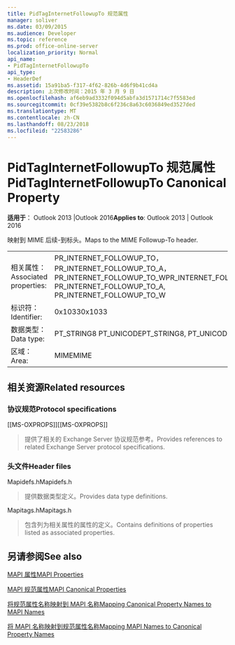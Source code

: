 ```yaml
---
title: PidTagInternetFollowupTo 规范属性
manager: soliver
ms.date: 03/09/2015
ms.audience: Developer
ms.topic: reference
ms.prod: office-online-server
localization_priority: Normal
api_name:
- PidTagInternetFollowupTo
api_type:
- HeaderDef
ms.assetid: 15a91ba5-f317-4f62-826b-4d6f9b41cd4a
description: 上次修改时间：2015 年 3 月 9 日
ms.openlocfilehash: af6eb9ad3332f094d5abfa3d1571714c7f5583ed
ms.sourcegitcommit: 0cf39e5382b8c6f236c8a63c6036849ed3527ded
ms.translationtype: MT
ms.contentlocale: zh-CN
ms.lasthandoff: 08/23/2018
ms.locfileid: "22583286"
---
```

# <a name="pidtaginternetfollowupto-canonical-property"></a><span data-ttu-id="e4ac9-103">PidTagInternetFollowupTo 规范属性</span><span class="sxs-lookup"><span data-stu-id="e4ac9-103">PidTagInternetFollowupTo Canonical Property</span></span>

  
  
<span data-ttu-id="e4ac9-104">**适用于**： Outlook 2013 |Outlook 2016</span><span class="sxs-lookup"><span data-stu-id="e4ac9-104">**Applies to**: Outlook 2013 | Outlook 2016</span></span> 
  
<span data-ttu-id="e4ac9-105">映射到 MIME 后续-到标头。</span><span class="sxs-lookup"><span data-stu-id="e4ac9-105">Maps to the MIME Followup-To header.</span></span>
  
|||
|:-----|:-----|
|<span data-ttu-id="e4ac9-106">相关属性：</span><span class="sxs-lookup"><span data-stu-id="e4ac9-106">Associated properties:</span></span>  <br/> |<span data-ttu-id="e4ac9-107">PR_INTERNET_FOLLOWUP_TO，PR_INTERNET_FOLLOWUP_TO_A，PR_INTERNET_FOLLOWUP_TO_W</span><span class="sxs-lookup"><span data-stu-id="e4ac9-107">PR_INTERNET_FOLLOWUP_TO, PR_INTERNET_FOLLOWUP_TO_A, PR_INTERNET_FOLLOWUP_TO_W</span></span>  <br/> |
|<span data-ttu-id="e4ac9-108">标识符：</span><span class="sxs-lookup"><span data-stu-id="e4ac9-108">Identifier:</span></span>  <br/> |<span data-ttu-id="e4ac9-109">0x1033</span><span class="sxs-lookup"><span data-stu-id="e4ac9-109">0x1033</span></span>  <br/> |
|<span data-ttu-id="e4ac9-110">数据类型：</span><span class="sxs-lookup"><span data-stu-id="e4ac9-110">Data type:</span></span>  <br/> |<span data-ttu-id="e4ac9-111">PT_STRING8 PT_UNICODE</span><span class="sxs-lookup"><span data-stu-id="e4ac9-111">PT_STRING8, PT_UNICODE</span></span>  <br/> |
|<span data-ttu-id="e4ac9-112">区域：</span><span class="sxs-lookup"><span data-stu-id="e4ac9-112">Area:</span></span>  <br/> |<span data-ttu-id="e4ac9-113">MIME</span><span class="sxs-lookup"><span data-stu-id="e4ac9-113">MIME</span></span>  <br/> |
   
## <a name="related-resources"></a><span data-ttu-id="e4ac9-114">相关资源</span><span class="sxs-lookup"><span data-stu-id="e4ac9-114">Related resources</span></span>

### <a name="protocol-specifications"></a><span data-ttu-id="e4ac9-115">协议规范</span><span class="sxs-lookup"><span data-stu-id="e4ac9-115">Protocol specifications</span></span>

<span data-ttu-id="e4ac9-116">[[MS-OXPROPS]]</span><span class="sxs-lookup"><span data-stu-id="e4ac9-116">[[MS-OXPROPS]]</span></span> 
  
> <span data-ttu-id="e4ac9-117">提供了相关的 Exchange Server 协议规范参考。</span><span class="sxs-lookup"><span data-stu-id="e4ac9-117">Provides references to related Exchange Server protocol specifications.</span></span>
    
### <a name="header-files"></a><span data-ttu-id="e4ac9-118">头文件</span><span class="sxs-lookup"><span data-stu-id="e4ac9-118">Header files</span></span>

<span data-ttu-id="e4ac9-119">Mapidefs.h</span><span class="sxs-lookup"><span data-stu-id="e4ac9-119">Mapidefs.h</span></span>
  
> <span data-ttu-id="e4ac9-120">提供数据类型定义。</span><span class="sxs-lookup"><span data-stu-id="e4ac9-120">Provides data type definitions.</span></span>
    
<span data-ttu-id="e4ac9-121">Mapitags.h</span><span class="sxs-lookup"><span data-stu-id="e4ac9-121">Mapitags.h</span></span>
  
> <span data-ttu-id="e4ac9-122">包含列为相关属性的属性的定义。</span><span class="sxs-lookup"><span data-stu-id="e4ac9-122">Contains definitions of properties listed as associated properties.</span></span>
    
## <a name="see-also"></a><span data-ttu-id="e4ac9-123">另请参阅</span><span class="sxs-lookup"><span data-stu-id="e4ac9-123">See also</span></span>



[<span data-ttu-id="e4ac9-124">MAPI 属性</span><span class="sxs-lookup"><span data-stu-id="e4ac9-124">MAPI Properties</span></span>](mapi-properties.md)
  
[<span data-ttu-id="e4ac9-125">MAPI 规范属性</span><span class="sxs-lookup"><span data-stu-id="e4ac9-125">MAPI Canonical Properties</span></span>](mapi-canonical-properties.md)
  
[<span data-ttu-id="e4ac9-126">将规范属性名称映射到 MAPI 名称</span><span class="sxs-lookup"><span data-stu-id="e4ac9-126">Mapping Canonical Property Names to MAPI Names</span></span>](mapping-canonical-property-names-to-mapi-names.md)
  
[<span data-ttu-id="e4ac9-127">将 MAPI 名称映射到规范属性名称</span><span class="sxs-lookup"><span data-stu-id="e4ac9-127">Mapping MAPI Names to Canonical Property Names</span></span>](mapping-mapi-names-to-canonical-property-names.md)

